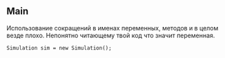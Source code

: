 ## Main
Использование сокращений в именах переменных, методов и в целом везде плохо. Непонятно читающему твой код что значит переменная. 
```
Simulation sim = new Simulation();
```
